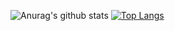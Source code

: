 ![Anurag's github stats](https://github-readme-stats.vercel.app/api?username=Heeseung-Cho&show_icons=true&theme=radical)
[![Top Langs](https://github-readme-stats.vercel.app/api/top-langs/?username=Heeseung-Cho&layout=compact)](https://github.com/anuraghazra/github-readme-stats)
